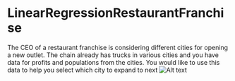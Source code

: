 # LinearRegressionRestaurantFranchise
 
The CEO of a restaurant franchise is considering different cities for opening a new outlet. The chain already has trucks in various cities and you have data for
profits and populations from the cities.
You would like to use this data to help you select which city to expand to next
<img src="/Téléchargements/to/linearregression.jpg" alt="Alt text" title="Training data with linear regression fit">
